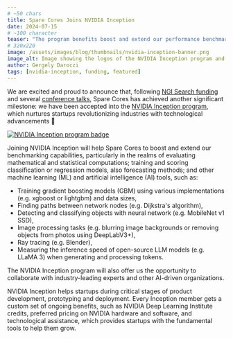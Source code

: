 ```yaml
---
# ~50 chars
title: Spare Cores Joins NVIDIA Inception
date: 2024-07-15
# ~100 character
teaser: "The program benefits boost and extend our performance benchmarking efforts, especially for AI/ML tools with GPUs."
# 320x220
image: /assets/images/blog/thumbnails/nvidia-inception-banner.png
image_alt: Image showing the logos of the NVIDIA Inception program and Spare Cores, next to a laptop with charts on it.
author: Gergely Daroczi
tags: [nvidia-inception, funding, featured]
---
```


We are excited and proud to announce that,
following <a href="/article/ngi-search-grant" target="_blank">NGI Search funding</a> and
several <a href="/talks" target="_blank">conference talks</a>,
Spare Cores has achieved another significant milestone:
we have been accepted into the
<a href="https://nvda.ws/2BvtUc9" target="_blank" rel="noopener">NVIDIA Inception program</a>,
which nurtures startups revolutionizing industries with technological advancements 🎉

<div class="text-center m-2.5 mt-8 mb-6">
  <a href="https://nvda.ws/2BvtUc9" target="_blank" rel="noopener">
    <img style="margin:auto;"
      title="The NVIDIA Inception program"
      alt="NVIDIA Inception program badge"
      src="/assets/images/blog/nvidia-inception-badge.png"/>
  </a>
</div>

Joining NVIDIA Inception will help Spare Cores to boost and extend our benchmarking capabilities,
particularly in the realms of evaluating mathematical and statistical computations;
training and scoring classification or regression models, also forecasting methods; and other
machine learning (ML) and artificial intelligence (AI) tools, such as:

- Training gradient boosting models (GBM) using various implementations (e.g. xgboost or lightgbm) and data sizes,
- Finding paths between network nodes (e.g. Dijkstra's algorithm),
- Detecting and classifying objects with neural network (e.g. MobileNet v1 SSD),
- Image processing tasks (e.g. blurring image backgrounds or removing objects from photos using DeepLabV3+),
- Ray tracing (e.g. Blender),
- Measuring the inference speed of open-source LLM models (e.g. LLaMA 3) when generating and processing tokens.

The NVIDIA Inception program will also offer us the opportunity to collaborate with
industry-leading experts and other AI-driven organizations.

NVIDIA Inception helps startups during critical stages of product development,
prototyping and deployment. Every Inception member gets a custom set of ongoing benefits,
such as NVIDIA Deep Learning Institute credits,
preferred pricing on NVIDIA hardware and software, and technological assistance,
which provides startups with the fundamental tools to help them grow.
